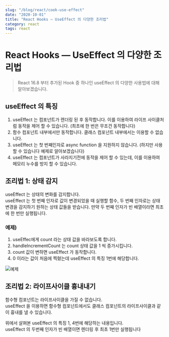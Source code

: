 ```yaml
---
slug: "/blog/react/cook-use-effect"
date: "2020-10-01"
title: "React Hooks — UseEffect 의 다양한 조리법"
category: react
tags: react
---
```


# React Hooks — UseEffect 의 다양한 조리법

> React 16.8 부터 추가된 Hook 중 하나인 useEffect 의 다양한 사용법에 대해 알아보겠습니다.

## useEffect 의 특징

1. useEffect 는 컴포넌트가 렌더링 된 후 동작합니다. 이를 이용하여 라이프 사이클처럼 동작을 제어 할 수 있습니다. (최초에 한 번은 무조건 동작합니다)  
2. 함수 컴포넌트 내부에서만 동작합니다. 클래스 컴포넌트 내부에서는 이용할 수 없습니다.
3. useEffect 는 첫 번째인자로 async function 을 지원하지 않습니다. (하지만 사용 할 수 있습니다 예제로 알아보겠습니다)
4. useEffect 는 컴포넌트가 사라지기전에 동작을 제어 할 수 있는데, 이를 이용하여 메모리 누수를 방지 할 수 있습니다.

## 조리법 1: 상태 감지

useEffect 는 상태의 변화를 감지합니다.  
useEffect 는 첫 번째 인자로 값이 변경되었을 때 실행할 함수, 두 번째 인자로는 상태 변경을 감지하기 원하는 상태 값들을 받습니다. 만약 두 번째 인자가 빈 배열이라면 최초에 한 번만 실행됩니다.

### 예제)
1. useEffec에게 count 라는 상태 값을 바라보도록 합니다.
2. handleIncrementCount 는 count 상태 값을 1 씩 증가시킵니다.
3. count 값이 변하면 useEffect 가 동작합니다.
4. 0 이라는 값이 처음에 찍혔는데 useEffect 의 특징 1번에 해당합니다.

![예제](/images/useEffect01.png)


## 조리법 2: 라이프사이클 흉내내기

함수형 컴포넌트는 라이프사이클을 가질 수 없습니다.  
useEffect 을 이용하면 함수형 컴포넌트에서도 클래스 컴포넌트의 라이프사이클과 같이 흉내를 낼 수 있습니다.  

위에서 살펴본 useEffect 의 특징 1, 4번에 해당하는 내용입니다.   
useEffect 의 두번째 인자가 빈 배열이면 렌더링 후 최초 1번만 실행됩니다
